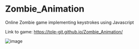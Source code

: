 # Zombie_Animation
Online Zombie game implementing keystrokes using Javascript

Link to game: https://tole-git.github.io/Zombie_Animation/

![image](https://user-images.githubusercontent.com/79539203/150659794-b1ad2c77-a8ce-4a19-94ad-e048f0746004.png)

